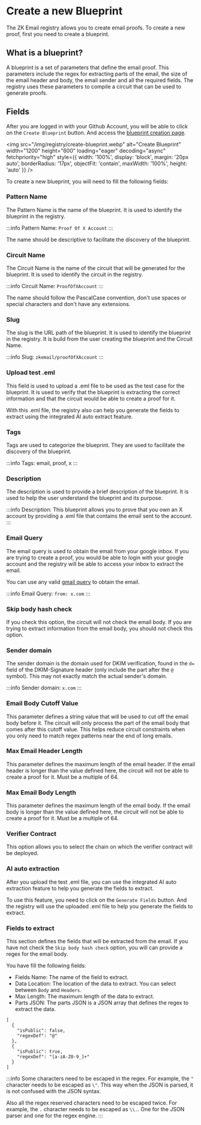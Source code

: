 # Create a new Blueprint

<Head>
  <link 
    rel="preload" 
    as="image" 
    href="/img/registry/create-blueprint.webp"
    fetchpriority="high"
  />
</Head>

The ZK Email registry allows you to create email proofs. To create a new proof, first you need to create a blueprint.

## What is a blueprint?

A blueprint is a set of parameters that define the email proof. This parameters include the regex for extracting parts of the email, the size of the email header and body, the email sender and all the required fields. The registry uses these parameters to compile a circuit that can be used to generate proofs.

## Fields

After you are logged in with your Github Account, you will be able to click on the `Create Blueprint` button. And access the [blueprint creation page](https://registry.zk.email/create/new).

<img 
  src="/img/registry/create-blueprint.webp" 
  alt="Create Blueprint" 
  width="1200"
  height="600"
  loading="eager"
  decoding="async"
  fetchpriority="high"
  style={{
    width: '100%',
    display: 'block',
    margin: '20px auto',
    borderRadius: '17px',
    objectFit: 'contain',
    maxWidth: '100%',
    height: 'auto'
  }}
/>

To create a new blueprint, you will need to fill the following fields:

### Pattern Name

The Pattern Name is the name of the blueprint. It is used to identify the blueprint in the registry. 

:::info
Pattern Name: `Proof Of X Account`
:::

The name should be descriptive to facilitate the discovery of the blueprint.

### Circuit Name

The Circuit Name is the name of the circuit that will be generated for the blueprint. It is used to identify the circuit in the registry.

:::info
Circuit Name: `ProofOfXAccount`
:::

The name should follow the PascalCase convention, don't use spaces or special characters and don't have any extensions.

### Slug

The slug is the URL path of the blueprint. It is used to identify the blueprint in the registry. It is build from the user creating the blueprint and the Circuit Name.

:::info
Slug: `zkemail/proofOfXAccount`
:::

### Upload test .eml

This field is used to upload a .eml file to be used as the test case for the blueprint. It is used to verify that the blueprint is extracting the correct information and that the circuit would be able to create a proof for it.

With this .eml file, the registry also can help you generate the fields to extract using the integrated AI auto extract feature.

### Tags

Tags are used to categorize the blueprint. They are used to facilitate the discovery of the blueprint.

:::info
Tags: email, proof, x
:::

### Description

The description is used to provide a brief description of the blueprint. It is used to help the user understand the blueprint and its purpose.

:::info
Description: This blueprint allows you to prove that you own an X account by providing a .eml file that contains the email sent to the account.
:::

### Email Query

The email query is used to obtain the email from your google inbox. If you are trying to create a proof, you would be able to login with your google account and the registry will be able to access your inbox to extract the email.

You can use any valid [gmail query](https://support.google.com/mail/answer/7190) to obtain the email.

:::info
Email Query: `from: x.com`
:::

### Skip body hash check

If you check this option, the circuit will not check the email body. If you are trying to extract information from the email body, you should not check this option.

### Sender domain

The sender domain is the domain used for DKIM verification, found in the `d=` field of the DKIM-Signature header (only include the part after the `@` symbol). This may not exactly match the actual sender's domain.

:::info
Sender domain: `x.com`
:::

### Email Body Cutoff Value

This parameter defines a string value that will be used to cut off the email body before it. The circuit will only process the part of the email body that comes after this cutoff value. This helps reduce circuit constraints when you only need to match regex patterns near the end of long emails.

### Max Email Header Length

This parameter defines the maximum length of the email header. If the email header is longer than the value defined here, the circuit will not be able to create a proof for it. Must be a multiple of 64.

### Max Email Body Length

This parameter defines the maximum length of the email body. If the email body is longer than the value defined here, the circuit will not be able to create a proof for it. Must be a multiple of 64.

### Verifier Contract

This option allows you to select the chain on which the verifier contract will be deployed.

### AI auto extraction

After you upload the test .eml file, you can use the integrated AI auto extraction feature to help you generate the fields to extract.

To use this feature, you need to click on the `Generate Fields` button. And the registry will use the uploaded .eml file to help you generate the fields to extract.

### Fields to extract

This section defines the fields that will be extracted from the email. If you have not check the `Skip body hash check` option, you will can provide a regex for the email body.

You have fill the following fields:

- Fields Name: The name of the field to extract.
- Data Location: The location of the data to extract. You can select between `Body` and `Headers`.
- Max Length: The maximum length of the data to extract.
- Parts JSON: The parts JSON is a JSON array that defines the regex to extract the data.

```
[
  {
    "isPublic": false,
    "regexDef": "@"
  },
  {
    "isPublic": true,
    "regexDef": "[a-zA-Z0-9_]+"
  }
]
```

:::info
Some characters need to be escaped in the regex. For example, the `"` character needs to be escaped as `\"`. This way when the JSON is parsed, it is not confused with the JSON syntax.

Also all the regex reserved characters need to be escaped twice. For example, the `.` character needs to be escaped as `\\.`. One for the JSON parser and one for the regex engine.
:::
